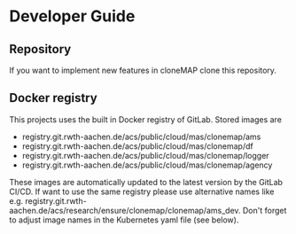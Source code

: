 # Developer Guide

## Repository

If you want to implement new features in cloneMAP clone this repository.

## Docker registry

This projects uses the built in Docker registry of GitLab. Stored images are

* registry.git.rwth-aachen.de/acs/public/cloud/mas/clonemap/ams
* registry.git.rwth-aachen.de/acs/public/cloud/mas/clonemap/df
* registry.git.rwth-aachen.de/acs/public/cloud/mas/clonemap/logger
* registry.git.rwth-aachen.de/acs/public/cloud/mas/clonemap/agency

These images are automatically updated to the latest version by the GitLab CI/CD.
If want to use the same registry please use alternative names like e.g. registry.git.rwth-aachen.de/acs/research/ensure/clonemap/clonemap/ams_dev. Don't forget to adjust image names in the Kubernetes yaml file (see below).
